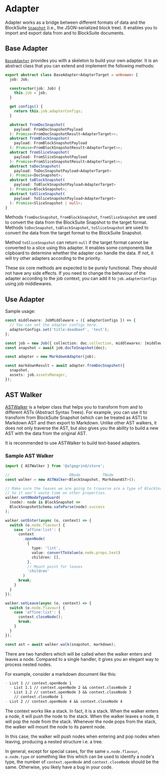 # Adapter

Adapter works as a bridge between different formats of data and the BlockSuite [`Snapshot`](./data-synchronization#snapshot-api) (i.e., the JSON-serialized block tree). It enables you to import and export data from and to BlockSuite documents.

## Base Adapter

[`BaseAdapter`](/api/@algogrind/store/classes/BaseAdapter) provides you with a skeleton to build your own adapter. It is an abstract class that you can extend and implement the following methods:

```ts
export abstract class BaseAdapter<AdapterTarget = unknown> {
  job: Job;

  constructor(job: Job) {
    this.job = job;
  }

  get configs() {
    return this.job.adapterConfigs;
  }

  abstract fromDocSnapshot(
    payload: FromDocSnapshotPayload
  ): Promise<FromDocSnapshotResult<AdapterTarget>>;
  abstract fromBlockSnapshot(
    payload: FromBlockSnapshotPayload
  ): Promise<FromBlockSnapshotResult<AdapterTarget>>;
  abstract fromSliceSnapshot(
    payload: FromSliceSnapshotPayload
  ): Promise<FromSliceSnapshotResult<AdapterTarget>>;
  abstract toDocSnapshot(
    payload: ToDocSnapshotPayload<AdapterTarget>
  ): Promise<DocSnapshot>;
  abstract toBlockSnapshot(
    payload: ToBlockSnapshotPayload<AdapterTarget>
  ): Promise<BlockSnapshot>;
  abstract toSliceSnapshot(
    payload: ToSliceSnapshotPayload<AdapterTarget>
  ): Promise<SliceSnapshot | null>;
}
```

Methods `fromDocSnapshot`, `fromBlockSnapshot`, `fromSliceSnapshot` are used to convert the data from the BlockSuite Snapshot to the target format. Methods `toDocSnapshot`, `toBlockSnapshot`, `toSliceSnapshot` are used to convert the data from the target format to the BlockSuite Snapshot.

Method `toSliceSnapshot` can return `null` if the target format cannot be converted to a slice using this adapter. It enables some components like clipboard to determine whether the adapter can handle the data. If not, it will try other adapters according to the priority.

These six core methods are expected to be purely functional. They should not have any side effects. If you need to change the behaviour of the adapter according to the job context, you can add it to `job.adapterConfigs` using job middlewares.

## Use Adapter

Sample usage:

```ts
const middleware: JobMiddleware = ({ adapterConfigs }) => {
  // You can set the adapter configs here.
  adapterConfigs.set('title:deadbeef', 'test');
};

const job = new Job({ collection: doc.collection, middlewares: [middleware] });
const snapshot = await job.docToSnapshot(doc);

const adapter = new MarkdownAdapter(job);

const markdownResult = await adapter.fromDocSnapshot({
  snapshot,
  assets: job.assetsManager,
});
```

## AST Walker

[ASTWalker](/api/@algogrind/store/classes/ASTWalker) is a helper class that helps you to transform from and to different ASTs (Abstract Syntax Trees). For example, you can use it to transform from BlockSuite Snapshot (which can be treated as AST) to Markdown AST and then export to Markdown. Unlike other AST walkers, it does not only traverse the AST, but also gives you the ability to build a new AST with the data from the original AST.

It is recommended to use ASTWalker to build text-based adapters.

### Sample AST Walker

```ts
import { ASTWalker } from '@algogrind/store';

//                           ONode          TNode
const walker = new ASTWalker<BlockSnapshot, MarkdownAST>();

// Make sure the leaves we are going to traverse are a type of BlockSnapshot.
// So it won't waste time on other properties.
walker.setONodeTypeGuard(
  (node): node is BlockSnapshot =>
  BlockSnapshotSchema.safeParse(node).success
);

walker.setEnter(async (o, context) => {
  switch (o.node.flavour) {
    case 'affine:list': {
      context
        .openNode(
          {
            type: 'list',
            value: convertToValue(o.node.props.text)
            children: [],
          },
          // Mount point for leaves
          'children'
        )
      break;
    }
  }
});

walker.setLeave(async (o, context) => {
  switch (o.node.flavour) {
    case 'affine:list': {
      context.closeNode();
      break;
    }
  }
});

const ast = await walker.walk(snapshot, markdown);
```

There are two handlers which will be called when the walker enters and leaves a node. Compared to a single handler, it gives you an elegant way to process nested nodes.

For example, consider a markdown document like this:

```md
- List 1 // context.openNode 1
  - List 1.1 // context.openNode 2 && context.closeNode 2
  - List 1.2 // context.openNode 3 && context.closeNode 3
    // context.closeNode 1
- List 2 // context.openNode 4 && context.closeNode 4
```

The context works like a stack. In fact, it is a stack. When the walker enters a node, it will push the node to the stack. When the walker leaves a node, it will pop the node from the stack. Whenever the node pops from the stack, the walker will mount the node to its parent node.

In this case, the walker will push nodes when entering and pop nodes when leaving, producing a nested structure i.e. a tree.

In general, except for special cases, for the same `o.node.flavour`, `o.node.type` or something like this which can be used to identify a node's type, the number of `context.openNode` and `context.closeNode` should be the same. Otherwise, you likely have a bug in your code.
